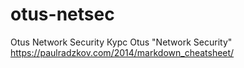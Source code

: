 # otus-netsec
Otus Network Security
Курс Otus "Network Security"
https://paulradzkov.com/2014/markdown_cheatsheet/
